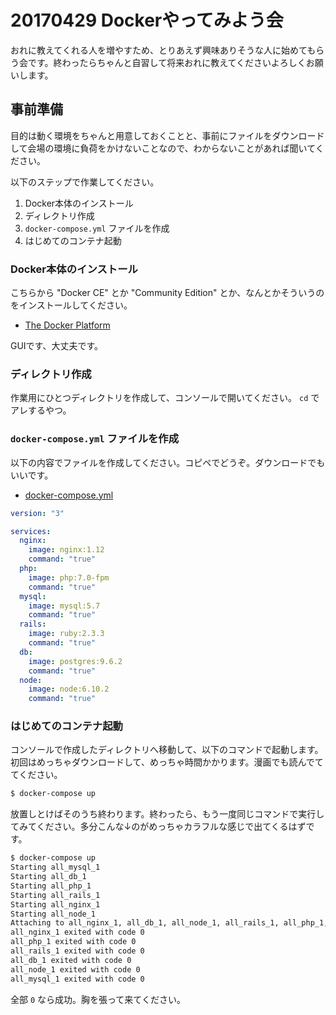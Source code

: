 # 20170429 Dockerやってみよう会

おれに教えてくれる人を増やすため、とりあえず興味ありそうな人に始めてもらう会です。終わったらちゃんと自習して将来おれに教えてくださいよろしくお願いします。

## 事前準備

目的は動く環境をちゃんと用意しておくことと、事前にファイルをダウンロードして会場の環境に負荷をかけないことなので、わからないことがあれば聞いてください。

以下のステップで作業してください。

1. Docker本体のインストール
2. ディレクトリ作成
3. `docker-compose.yml` ファイルを作成
4. はじめてのコンテナ起動

### Docker本体のインストール

こちらから "Docker CE" とか "Community Edition" とか、なんとかそういうのをインストールしてください。

- [The Docker Platform](https://www.docker.com/community-edition)

GUIです、大丈夫です。

### ディレクトリ作成

作業用にひとつディレクトリを作成して、コンソールで開いてください。 `cd` でアレするやつ。

### `docker-compose.yml` ファイルを作成

以下の内容でファイルを作成してください。コピペでどうぞ。ダウンロードでもいいです。

- [docker-compose.yml](https://raw.githubusercontent.com/ginpei/20170429-docker/master/all/docker-compose.yml)

```yml
version: "3"

services:
  nginx:
    image: nginx:1.12
    command: "true"
  php:
    image: php:7.0-fpm
    command: "true"
  mysql:
    image: mysql:5.7
    command: "true"
  rails:
    image: ruby:2.3.3
    command: "true"
  db:
    image: postgres:9.6.2
    command: "true"
  node:
    image: node:6.10.2
    command: "true"
```

### はじめてのコンテナ起動

コンソールで作成したディレクトリへ移動して、以下のコマンドで起動します。初回はめっちゃダウンロードして、めっちゃ時間かかります。漫画でも読んでててください。

```bash
$ docker-compose up
```

放置しとけばそのうち終わります。終わったら、もう一度同じコマンドで実行してみてください。多分こんな↓のがめっちゃカラフルな感じで出てくるはずです。

```bash
$ docker-compose up
Starting all_mysql_1
Starting all_db_1
Starting all_php_1
Starting all_rails_1
Starting all_nginx_1
Starting all_node_1
Attaching to all_nginx_1, all_db_1, all_node_1, all_rails_1, all_php_1, all_mysql_1
all_nginx_1 exited with code 0
all_php_1 exited with code 0
all_rails_1 exited with code 0
all_db_1 exited with code 0
all_node_1 exited with code 0
all_mysql_1 exited with code 0
```

全部 `0` なら成功。胸を張って来てください。
